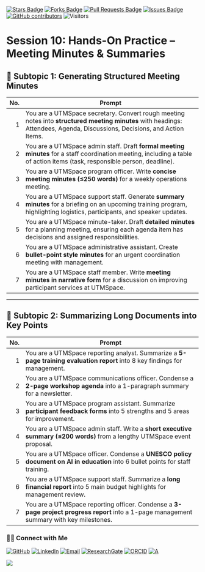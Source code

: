 <a href="https://github.com/drshahizan/short-course/stargazers"><img src="https://img.shields.io/github/stars/drshahizan/short-course" alt="Stars Badge"/></a>
<a href="https://github.com/drshahizan/short-course/network/members"><img src="https://img.shields.io/github/forks/drshahizan/short-course" alt="Forks Badge"/></a>
<a href="https://github.com/drshahizan/short-course/pulls"><img src="https://img.shields.io/github/issues-pr/drshahizan/short-course" alt="Pull Requests Badge"/></a>
<a href="https://github.com/drshahizan/short-course"><img src="https://img.shields.io/github/issues/drshahizan/short-course" alt="Issues Badge"/></a>
<a href="https://github.com/drshahizan/short-course/graphs/contributors"><img alt="GitHub contributors" src="https://img.shields.io/github/contributors/drshahizan/short-course?color=2b9348"></a>
![Visitors](https://api.visitorbadge.io/api/visitors?path=https%3A%2F%2Fgithub.com%2Fdrshahizan%2Fshort-course&labelColor=%23d9e3f0&countColor=%23697689&style=flat)

# Session 10: Hands-On Practice – Meeting Minutes & Summaries

## 📑 Subtopic 1: Generating Structured Meeting Minutes

| **No.** | **Prompt**                                                                                                                                                                 |
| ------: | -------------------------------------------------------------------------------------------------------------------------------------------------------------------------- |
|       1 | You are a UTMSpace secretary. Convert rough meeting notes into **structured meeting minutes** with headings: Attendees, Agenda, Discussions, Decisions, and Action Items.  |
|       2 | You are a UTMSpace admin staff. Draft **formal meeting minutes** for a staff coordination meeting, including a table of action items (task, responsible person, deadline). |
|       3 | You are a UTMSpace program officer. Write **concise meeting minutes (≤250 words)** for a weekly operations meeting.                                                        |
|       4 | You are a UTMSpace support staff. Generate **summary minutes** for a briefing on an upcoming training program, highlighting logistics, participants, and speaker updates.  |
|       5 | You are a UTMSpace minute-taker. Draft **detailed minutes** for a planning meeting, ensuring each agenda item has decisions and assigned responsibilities.                 |
|       6 | You are a UTMSpace administrative assistant. Create **bullet-point style minutes** for an urgent coordination meeting with management.                                     |
|       7 | You are a UTMSpace staff member. Write **meeting minutes in narrative form** for a discussion on improving participant services at UTMSpace.                               |

---

## 📄 Subtopic 2: Summarizing Long Documents into Key Points

| **No.** | **Prompt**                                                                                                                                |
| ------: | ----------------------------------------------------------------------------------------------------------------------------------------- |
|       1 | You are a UTMSpace reporting analyst. Summarize a **5-page training evaluation report** into 8 key findings for management.               |
|       2 | You are a UTMSpace communications officer. Condense a **2-page workshop agenda** into a 1-paragraph summary for a newsletter.             |
|       3 | You are a UTMSpace program assistant. Summarize **participant feedback forms** into 5 strengths and 5 areas for improvement.              |
|       4 | You are a UTMSpace admin staff. Write a **short executive summary (≤200 words)** from a lengthy UTMSpace event proposal.                  |
|       5 | You are a UTMSpace officer. Condense a **UNESCO policy document on AI in education** into 6 bullet points for staff training.             |
|       6 | You are a UTMSpace support staff. Summarize a **long financial report** into 5 main budget highlights for management review.              |
|       7 | You are a UTMSpace reporting officer. Condense a **3-page project progress report** into a 1-page management summary with key milestones. |


### 🙌🏻 Connect with Me
<p align="left">
    <a href="https://github.com/drshahizan" target="_blank"><img alt="GitHub" src="https://img.shields.io/badge/-@drshahizan-181717?style=flat-square&logo=GitHub&logoColor=white"></a>
    <a href="https://www.linkedin.com/in/drshahizan" target="_blank"><img alt="LinkedIn" src="https://img.shields.io/badge/-drshahizan-blue?style=flat-square&logo=Linkedin&logoColor=white&link=https://www.linkedin.com/in/drshahizan/"></a>
    <a href="mailto:shahizan@utm.my" target="_blank"><img alt="Email" src="https://img.shields.io/badge/-shahizan@utm.my-c14438?style=flat-square&logo=Gmail&logoColor=white&link=mailto:shahizan@utm.my.com"></a>
    <a href="https://www.researchgate.net/profile/Mohd-Othman-28" target="_blank"><img alt="ResearchGate" src="https://img.shields.io/badge/-ResearchGate-00CCBB?style=flat-square&logo=ResearchGate&logoColor=white"></a>
    <a href="https://orcid.org/0000-0003-4261-1873" target="_blank"><img alt="ORCID" src="https://img.shields.io/badge/-ORCID-A6CE39?style=flat-square&logo=ORCID&logoColor=white"></a> 
 <a href="https://visitorbadge.io/status?path=https%3A%2F%2Fgithub.com%2Fdrshahizan" target="_blank"><img alt="A" src="https://api.visitorbadge.io/api/visitors?path=https%3A%2F%2Fgithub.com%2Fdrshahizan&labelColor=%23697689&countColor=%23555555&style=plastic"></a>
 
![](https://hit.yhype.me/github/profile?user_id=81284918)
</p>
